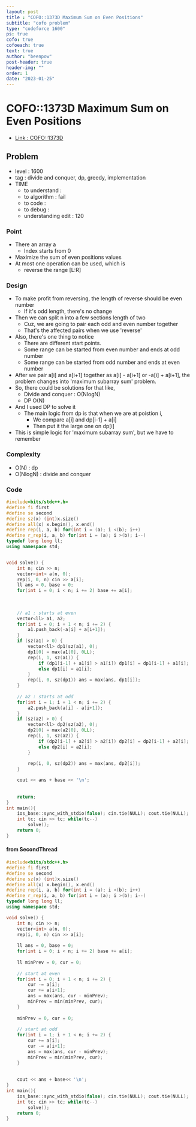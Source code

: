 ```yaml
---
layout: post
title : "COFO::1373D Maximum Sum on Even Positions"
subtitle: "cofo problem"
type: "codeforce 1600"
ps: true
cofo: true
cofoeach: true
text: true
author: "beenpow"
post-header: true
header-img: ""
order: 1
date: "2023-01-25"
---
```

# COFO::1373D Maximum Sum on Even Positions
- [Link : COFO::1373D](https://codeforces.com/problemset/problem/1373/D)


## Problem 

- level : 1600
- tag : divide and conquer, dp, greedy, implementation
- TIME
  - to understand    : 
  - to algorithm     : fail
  - to code          : 
  - to debug         : 
  - understanding edit : 120

### Point
- There an array a
  - Index starts from 0
- Maximize the sum of even positions values
- At most one operation can be used, which is
  - reverse the range [L:R]

### Design
- To make profit from reversing, the length of reverse should be even number
  - If it's odd length, there's no change
- Then we can split n into a few sections length of two
  - Cuz, we are going to pair each odd and even number together
  - That's the affected pairs when we use 'reverse'
- Also, there's one thing to notice
  - There are different start points.
  - Some range can be started from even number and ends at odd number
  - Some range can be started from odd number and ends at even number
- After we pair a[i] and a[i+1] together as a[i] - a[i+1] or -a[i] + a[i+1], the problem changes into 'maximum subarray sum' problem.
- So, there could be solutions for that like,
  - Divide and conquer : O(NlogN)
  - DP O(N)
- And I used DP to solve it
  - The main logic from dp is that when we are at poistion i,
    - We compare a[i] and dp[i-1] + a[i]
    - Then put it the large one on dp[i]
- This is simple logic for 'maximum subarray sum', but we have to remember

### Complexity
- O(N) : dp
- O(NlogN) : divide and conquer

### Code


```cpp
#include<bits/stdc++.h>
#define fi first
#define se second
#define sz(x) (int)x.size()
#define all(x) x.begin(), x.end()
#define rep(i, a, b) for(int i = (a); i <(b); i++)
#define r_rep(i, a, b) for(int i = (a); i >(b); i--)
typedef long long ll;
using namespace std;


void solve() {
    int n; cin >> n;
    vector<int> a(n, 0);
    rep(i, 0, n) cin >> a[i];
    ll ans = 0, base = 0;
    for(int i = 0; i < n; i += 2) base += a[i];
    
    
    
    // a1 : starts at even
    vector<ll> a1, a2;
    for(int i = 0; i + 1 < n; i += 2) {
        a1.push_back(-a[i] + a[i+1]);
    }
    if (sz(a1) > 0) {
        vector<ll> dp1(sz(a1), 0);
        dp1[0] = max(a1[0], 0LL);
        rep(i, 1, sz(a1)) {
            if (dp1[i-1] + a1[i] > a1[i]) dp1[i] = dp1[i-1] + a1[i];
            else dp1[i] = a1[i];
        }
        rep(i, 0, sz(dp1)) ans = max(ans, dp1[i]);
    }
    
    // a2 : starts at odd
    for(int i = 1; i + 1 < n; i += 2) {
        a2.push_back(a[i] - a[i+1]);
    }
    if (sz(a2) > 0) {
        vector<ll> dp2(sz(a2), 0);
        dp2[0] = max(a2[0], 0LL);
        rep(i, 1, sz(a2)) {
            if (dp2[i-1] + a2[i] > a2[i]) dp2[i] = dp2[i-1] + a2[i];
            else dp2[i] = a2[i];
        }
        
        rep(i, 0, sz(dp2)) ans = max(ans, dp2[i]);
    }

    cout << ans + base << '\n';
    
    
    return;
}
int main(){
    ios_base::sync_with_stdio(false); cin.tie(NULL); cout.tie(NULL);
    int tc; cin >> tc; while(tc--)
        solve();
    return 0;
}
```

#### from SecondThread

```cpp
#include<bits/stdc++.h>
#define fi first
#define se second
#define sz(x) (int)x.size()
#define all(x) x.begin(), x.end()
#define rep(i, a, b) for(int i = (a); i <(b); i++)
#define r_rep(i, a, b) for(int i = (a); i >(b); i--)
typedef long long ll;
using namespace std;

void solve() {
    int n; cin >> n;
    vector<int> a(n, 0);
    rep(i, 0, n) cin >> a[i];
    
    ll ans = 0, base = 0;
    for(int i = 0; i < n; i += 2) base += a[i];
    
    ll minPrev = 0, cur = 0;
    
    // start at even
    for(int i = 0; i + 1 < n; i += 2) {
        cur -= a[i];
        cur += a[i+1];
        ans = max(ans, cur - minPrev);
        minPrev = min(minPrev, cur);
    }
    
    minPrev = 0, cur = 0;
    
    // start at odd
    for(int i = 1; i + 1 < n; i += 2) {
        cur += a[i];
        cur -= a[i+1];
        ans = max(ans, cur - minPrev);
        minPrev = min(minPrev, cur);
    }
    
    
    cout << ans + base<< '\n';
}
int main(){
    ios_base::sync_with_stdio(false); cin.tie(NULL); cout.tie(NULL);
    int tc; cin >> tc; while(tc--)
        solve();
    return 0;
}
```
